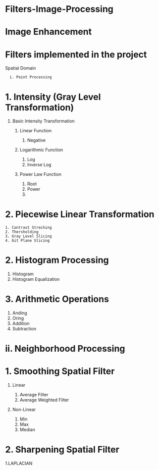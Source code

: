 # Filters-Image-Processing
 # Image Enhancement
# Filters implemented in the project
Spatial Domain

      i. Point Processing

# 1. Intensity (Gray Level Transformation)

1. Basic Intensity Transformation
    1. Linear Function
        1. Negative

    2. Logarithmic Function 
       1. Log
       2. Inverse Log

    3. Power Law Function 
       1. Root
       2. Power
       3. 
# 2. Piecewise Linear Transformation
    1. Contrast Streching
    2. Thersholding
    3. Gray Level Slicing
    4. bit Plane Slicing
    
# 2. Histogram Processing
1. Histogram
2. Histogram Equalization

# 3. Arithmetic Operations
1. Anding 
2. Oring 
3. Addition 
4. Subtraction

#  ii. Neighborhood Processing

# 1. Smoothing Spatial Filter

 1. Linear
    1. Average Filter
    2. Average Weighted Filter

 2. Non-Linear
    1. Min
    2. Max
    3. Median
# 2. Sharpening Spatial Filter

 1.LAPLACIAN
